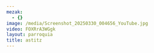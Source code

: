 ```yaml
---
mezak:
  - {}
image: /media/Screenshot_20250330_004656_YouTube.jpg
video: FOXRrA3WGgk
layout: parroquia
title: astitz
---
```


